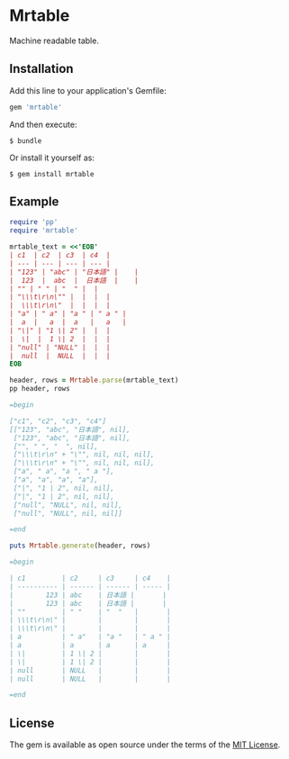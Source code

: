 # Mrtable

Machine readable table.

## Installation

Add this line to your application's Gemfile:

```ruby
gem 'mrtable'
```

And then execute:

    $ bundle

Or install it yourself as:

    $ gem install mrtable

## Example

```ruby
require 'pp'
require 'mrtable'

mrtable_text = <<'EOB'
| c1  | c2  | c3  | c4  |
| --- | --- | --- | --- |
| "123" | "abc" | "日本語" |    |
|  123  |  abc  |  日本語  |    |
| "" | " " | "  " |  |
| "\\\t\r\n\"" |  |  |  |
|  \\\t\r\n\"  |  |  |  |
| "a" | " a" | "a " | " a " |
|  a  |   a  |  a   |   a   |
| "\|" | "1 \| 2" |  |  |
|  \|  |  1 \| 2  |  |  |
| "null" | "NULL" |  |  |
|  null  |  NULL  |  |  |
EOB

header, rows = Mrtable.parse(mrtable_text)
pp header, rows

=begin

["c1", "c2", "c3", "c4"]
[["123", "abc", "日本語", nil],
 ["123", "abc", "日本語", nil],
 ["", " ", "  ", nil],
 ["\\\t\r\n" + "\"", nil, nil, nil],
 ["\\\t\r\n" + "\"", nil, nil, nil],
 ["a", " a", "a ", " a "],
 ["a", "a", "a", "a"],
 ["|", "1 | 2", nil, nil],
 ["|", "1 | 2", nil, nil],
 ["null", "NULL", nil, nil],
 ["null", "NULL", nil, nil]]

=end

puts Mrtable.generate(header, rows)

=begin

| c1         | c2     | c3     | c4    |
| ---------- | ------ | ------ | ----- |
|        123 | abc    | 日本語 |       |
|        123 | abc    | 日本語 |       |
| ""         | " "    | "  "   |       |
| \\\t\r\n\" |        |        |       |
| \\\t\r\n\" |        |        |       |
| a          | " a"   | "a "   | " a " |
| a          | a      | a      | a     |
| \|         | 1 \| 2 |        |       |
| \|         | 1 \| 2 |        |       |
| null       | NULL   |        |       |
| null       | NULL   |        |       |

=end
```

## License

The gem is available as open source under the terms of the [MIT License](http://opensource.org/licenses/MIT).
